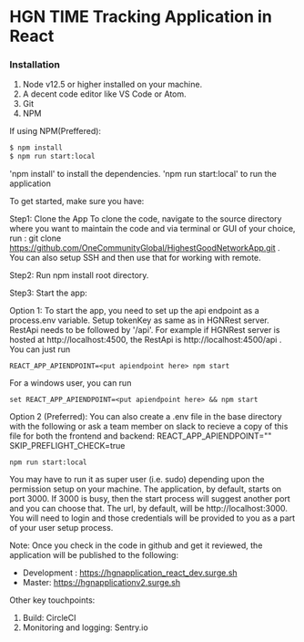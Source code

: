 # HGN TIME Tracking Application in React

### Installation

1. Node v12.5 or higher installed on your machine.
2. A decent code editor like VS Code or Atom.
3. Git
4. NPM

If using NPM(Preffered):

```sh
$ npm install
$ npm run start:local
```

'npm install' to install the dependencies.
'npm run start:local' to run the application

To get started, make sure you have:

Step1: Clone the App
To clone the code, navigate to the source directory where you want to maintain the code and via terminal or GUI of your choice, run : git clone https://github.com/OneCommunityGlobal/HighestGoodNetworkApp.git . You can also setup SSH and then use that for working with remote.

Step2: Run npm install root directory.

Step3: Start the app:

Option 1:
To start the app, you need to set up the api endpoint as a process.env variable. Setup tokenKey as same as in HGNRest server. RestApi needs to be followed by '/api'. For example if HGNRest server is hosted at http://localhost:4500, the RestApi is http://localhost:4500/api . You can just run

```
REACT_APP_APIENDPOINT=<put apiendpoint here> npm start
```

For a windows user, you can run

```
set REACT_APP_APIENDPOINT=<put apiendpoint here> && npm start
```

Option 2 (Preferred):
You can also create a .env file in the base directory with the following or ask a team member on slack to recieve a copy of this file for both the frontend and backend:
REACT_APP_APIENDPOINT="<put apiendpoint here>"
SKIP_PREFLIGHT_CHECK=true

```
npm run start:local
```

You may have to run it as super user (i.e. sudo) depending upon the permission setup on your machine.
The application, by default, starts on port 3000. If 3000 is busy, then the start process will suggest another port and you can choose that. The url, by default, will be http://localhost:3000. You will need to login and those credentials will be provided to you as a part of your user setup process.

Note:
Once you check in the code in github and get it reviewed, the application will be published to the following:

- Development : https://hgnapplication_react_dev.surge.sh
- Master: https://hgnapplicationv2.surge.sh

Other key touchpoints:

1. Build: CircleCI
2. Monitoring and logging: Sentry.io
